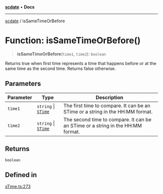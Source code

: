 [**scdate**](../README.md) • **Docs**

---

[scdate](../README.md) / isSameTimeOrBefore

# Function: isSameTimeOrBefore()

> **isSameTimeOrBefore**(`time1`, `time2`): `boolean`

Returns true when first time represents a time that happens before or at the
same time as the second time. Returns false otherwise.

## Parameters

| Parameter | Type                                       | Description                                                                     |
| --------- | ------------------------------------------ | ------------------------------------------------------------------------------- |
| `time1`   | `string` \| [`STime`](../classes/STime.md) | The first time to compare. It can be an STime or a string in the HH:MM format.  |
| `time2`   | `string` \| [`STime`](../classes/STime.md) | The second time to compare. It can be an STime or a string in the HH:MM format. |

## Returns

`boolean`

## Defined in

[sTime.ts:273](https://github.com/ericvera/scdate/blob/main/src/sTime.ts#L273)
